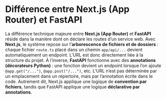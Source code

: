 # Différence entre Next.js (App Router) et FastAPI

La différence technique majeure entre **Next.js (App Router)** et **FastAPI** réside dans la manière dont on déclare les routes d’un service web. Avec **Next.js**, le système repose sur l’**arborescence de fichiers et de dossiers** : chaque fichier `route.ts` placé dans un chemin `app/api/...` devient automatiquement un endpoint. L’URL est donc directement liée à la structure du projet. À l’inverse, **FastAPI** fonctionne avec des **annotations (décorateurs Python)** : une fonction devient un endpoint lorsque l’on ajoute `@app.get("/...")`, `@app.post("/...")`, etc. L’URL n’est pas déterminée par un emplacement dans un répertoire, mais par l’annotation écrite dans le code. Autrement dit, Next.js applique une logique de **convention par fichiers**, tandis que FastAPI applique une logique **déclarative par annotations**.


